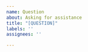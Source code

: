 ```yaml
---
name: Question
about: Asking for assistance
title: "[QUESTION]"
labels: ''
assignees: ''

---
```



